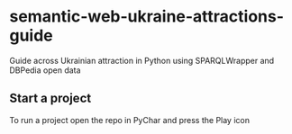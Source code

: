 # semantic-web-ukraine-attractions-guide
Guide across Ukrainian attraction in Python using SPARQLWrapper and DBPedia open data

## Start a project
To run a project open the repo in PyChar and press the Play icon

